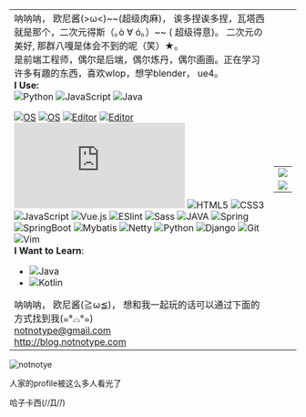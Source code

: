 <html>
    <table style="margin-left: auto; margin-right: auto;">
        <tr>
            <td>
                呐呐呐， 欧尼酱(>ω<)~~(超级肉麻)， 
                诶多捏诶多捏，瓦塔西就是那个，二次元得斯（｡ò ∀ ó｡）~~ ( 超级得意)。
                二次元の美好, 那群八嘎是体会不到的呢（笑）★。
                <br>是前端工程师，偶尔是后端，偶尔炼丹，偶尔画画。正在学习许多有趣的东西，喜欢wlop，想学blender， ue4。<br>
                <strong>I Use: </strong><br/>
                <img src="https://img.shields.io/badge/-Python-3e74a2?style=flat-square&logo=Python&logoColor=fff" alt="Python">
                <img src="https://img.shields.io/badge/-JavaScript-yellow?style=flat-square&logo=JavaScript&logoColor=fff" alt="JavaScript">
                <img src="https://img.shields.io/badge/-Java-ab7221?style=flat-square&logo=Java&logoColor=fff" alt="Java">
                
[![OS](https://img.shields.io/badge/OS-windows-informational?style=flat-square&logo=windows&logoColor=white)](https://en.wikipedia.org/wiki/MacOS)
[![OS](https://img.shields.io/badge/OS-Linux-informational?style=flat-square&logo=linux&logoColor=white)](https://en.wikipedia.org/wiki/Linux)
[![Editor](https://img.shields.io/badge/IDE-intellijidea-blue?style=flat-square&logo=intellij-idea&logoColor=white)](https://code.visualstudio.com/)
[![Editor](https://img.shields.io/badge/Editor-VSCode-blue?style=flat-square&logo=visual-studio-code&logoColor=white)](https://code.visualstudio.com/)
[![](https://img.shields.io/website?color=0ab9e6&style=flat-square&up_message=notnotypeの博客&url=http://blog.notnotype.com)](http://blog.notnotype.com)
![HTML5](https://img.shields.io/badge/-HTML5-%23E44D27?style=flat-square&logo=html5&logoColor=ffffff)
![CSS3](https://img.shields.io/badge/-CSS3-%231572B6?style=flat-square&logo=css3)
![JavaScript](https://img.shields.io/badge/-JavaScript-%23F7DF1C?style=flat-square&logo=javascript&logoColor=000000&labelColor=%23F7DF1C&color=%23FFCE5A)
![Vue.js](https://img.shields.io/badge/-Vue.js-%232c3e50?style=flat-square&logo=Vue.js)
![ESlint](https://img.shields.io/badge/-ESLint-%234B32C3?style=flat-square&logo=eslint)
![Sass](https://img.shields.io/badge/-Sass-%23CC6699?style=flat-square&logo=sass&logoColor=ffffff)
![JAVA](https://img.shields.io/badge/-JAVA-%23E44D27?style=flat-square&logo=java&logoColor=ffffff)
![Spring](https://img.shields.io/badge/-Spring-%6DB33F?style=flat-square&logo=spring&logoColor=ffffff)
![SpringBoot](https://img.shields.io/badge/-SpringBoot-%6DB33F?style=flat-square&logo=spring&logoColor=000000&labelColor=%23F7DF1C&color=%23FFCE5A)
![Mybatis](https://img.shields.io/badge/-Mybatis-%232c3e50?style=flat-square)
![Netty](https://img.shields.io/badge/-Netty-%234B32C3?style=flat-square)
![Python](https://img.shields.io/badge/-Python-informational?style=flat-square&logo=Python&logoColor=ffffff)
![Django](https://img.shields.io/badge/-Django-%092e20?style=flat-square&logo=Django&logoColor=ffffff)
![Git](https://img.shields.io/badge/-Git-%23F05032?style=flat-square&logo=git&logoColor=%23ffffff)
![Vim](https://img.shields.io/badge/-Vim-informational?style=flat-square&logo=vim&logoColor=%23ffffff) 
                <br/>
                <strong>I Want to Learn</strong>: 
                <ul>
                    <li><img src="https://img.shields.io/badge/-Go-ab7288?style=flat-square&logo=Go&logoColor=fff" alt="Java"></li>
                    <li><img src="https://img.shields.io/badge/-Kotlin-orange?style=flat-square&logo=Kotlin&logoColor=fff" alt="Kotlin"></li>
                </ul>
                呐呐呐， 欧尼酱(≧ω≦)， 想和我一起玩的话可以通过下面的方式找到我(๑°⌓°๑)<br>
                <mail>notnotype@gmail.com</mail><br>
                <a src="http://blog.notnotype.com">http://blog.notnotype.com</a>
            </td>
            <td>
                <table>
                  <tr>
                    <td>
                      <a src="https://github.com/anuraghazra/github-readme-stats"><img align="center" src="https://github-readme-stats.vercel.app/api?username=notnotype&count_private=true&include_all_commits=true&show_icons=true&theme=algolia&bg_color=right,141e30,243b55" /></a>
                    </td>
                  <tr>
                  <tr>
                    <td>
                      <a src="https://github.com/anuraghazra/github-readme-stats"><img align="center" src="https://github-readme-stats.vercel.app/api/top-langs/?username=notnotype&layout=compact&theme=algolia&bg_color=right,141e30,243b55&card_width=445" /></a>
                    </td>
                  </tr>
                </table>
            </td>
        </tr>
    </table>
</html>

![notnotye](https://count.getloli.com/get/@notnotype)

人家的profile被这么多人看光了

哈子卡西(//̀Д/́/)
